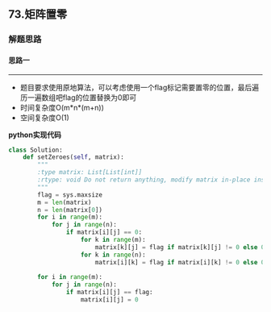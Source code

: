 ## 73.矩阵置零
### 解题思路
#### 思路一
****
- 题目要求使用原地算法，可以考虑使用一个flag标记需要置零的位置，最后遍历一遍数组吧flag的位置替换为0即可
- 时间复杂度O(m*n\*(m+n))
- 空间复杂度O(1)  


**python实现代码**
```python
class Solution:
    def setZeroes(self, matrix):
        """
        :type matrix: List[List[int]]
        :rtype: void Do not return anything, modify matrix in-place instead.
        """
        flag = sys.maxsize
        m = len(matrix)
        n = len(matrix[0])
        for i in range(m):
            for j in range(n):
                if matrix[i][j] == 0:
                    for k in range(m):
                        matrix[k][j] = flag if matrix[k][j] != 0 else 0
                    for k in range(n):
                        matrix[i][k] = flag if matrix[i][k] != 0 else 0
        
        for i in range(m):
            for j in range(n):
                if matrix[i][j] == flag:
                    matrix[i][j] = 0

```


